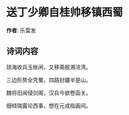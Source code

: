 # 送丁少卿自桂帅移镇西蜀

**作者**: 乐雷发

## 诗词内容

琼海收兵玉帐闲，又移斋舰溯涪湾。

三边形势全凭蜀，四路封疆半是山。

魏将旧闻侵剑阁，汉兵今欲卷函关。

细倾瑞露论西事，想在元戎指画间。

